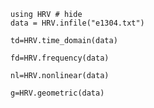 ```@example 1
using HRV # hide
data = HRV.infile("e1304.txt")
```
```@example 1
td=HRV.time_domain(data)
```
```@example 1
fd=HRV.frequency(data)
```
```@example 1
nl=HRV.nonlinear(data)
```
```@example 1
g=HRV.geometric(data)
```
